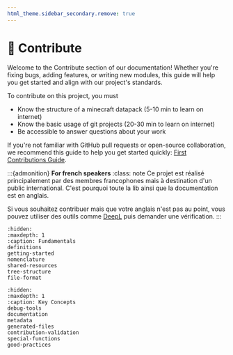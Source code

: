 ```yaml
---
html_theme.sidebar_secondary.remove: true
---
```


# 🤝 Contribute

Welcome to the Contribute section of our documentation! Whether you're fixing bugs, adding features, or writing new modules, this guide will help you get started and align with our project's standards.

To contribute on this project, you must

- Know the structure of a minecraft datapack (5-10 min to learn on internet)
- Know the basic usage of git projects (20-30 min to learn on internet)
- Be accessible to answer questions about your work

If you're not familiar with GitHub pull requests or open-source collaboration, we recommend this guide to help you get started quickly: [First Contributions Guide](https://github.com/firstcontributions/first-contributions/blob/main/README.md).

:::{admonition} **For french speakers**
:class: note
Ce projet est réalisé principalement par des membres francophones mais à destination d'un public international. C'est pourquoi toute la lib ainsi que la documentation est en anglais.

Si vous souhaitez contribuer mais que votre anglais n'est pas au point, vous pouvez utiliser des outils comme [DeepL](https://DeepL.com) puis demander une vérification.
:::


````{toctree}
:hidden:
:maxdepth: 1
:caption: Fundamentals
definitions
getting-started
nomenclature
shared-resources
tree-structure
file-format
````

````{toctree}
:hidden:
:maxdepth: 1
:caption: Key Concepts
debug-tools
documentation
metadata
generated-files
contribution-validation
special-functions
good-practices
````
